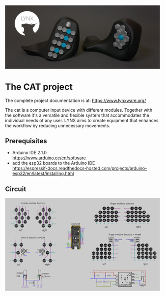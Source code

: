 ![Alt Text](images/setup.webp)
# The CAT project
The complete project documentation is at: https://www.lynxware.org/

The cat is a computer input device with different modules. Together with the software it's a versatile and flexible system that accommodates the individual needs of any user. LYNX aims to create equipment that enhances the workflow by reducing unnecessary movements. 


## Prerequisites
- Arduino IDE 2.1.0  
https://www.arduino.cc/en/software
- add the esp32 boards to the Arduino IDE  
https://espressif-docs.readthedocs-hosted.com/projects/arduino-esp32/en/latest/installing.html

## Circuit
![Alt Text](images/circuit.webp)
